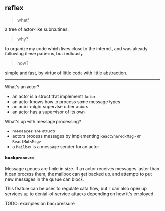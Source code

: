 
## reflex

> what?

a tree of actor-like subroutines. 

> why?

to organize my code which lives close to the internet, and was already following
these patterns, but tediously.

> how?

simple and fast, by virtue of little code with little abstraction.

--- 

What's an actor?

- an actor is a struct that implements `Actor`
- an actor knows how to process some message types
- an actor might supervise other actors
- an actor has a supervisor of its own

What's up with message processing?

- messages are structs
- actors process messages by implementing `ReactShared<Msg>` or `ReactMut<Msg>`
- a `Mailbox` is a message sender for an actor

#### backpressure

Message queues are finite in size. If an actor receives messages faster than it 
can process them, the mailbox can get backed up, and attempts to put new messages
in the queue can block.

This feature can be used to regulate data flow, but it can also open up services 
up to denial-of-service attacks depending on how it's employed.

TODO: examples on backpressure